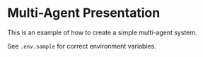 # Multi-Agent Presentation

This is an example of how to create a simple multi-agent system.

See `.env.sample` for correct environment variables.
